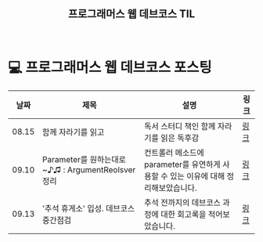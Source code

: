 <h2 align="middle">프로그래머스 웹 데브코스 TIL</h2>

<p align="middle">

<p align="middle">
  <!-- <a href="#">☕ 블로그 링크</a> -->  
</p>
<br/>

# 💻 프로그래머스 웹 데브코스 포스팅

| 날짜  | 제목                                              | 설명                                                         | 링크                                       |
| ----- | ------------------------------------------------- | ------------------------------------------------------------ | ------------------------------------------ |
| 08.15 | 함께 자라기를 읽고                                | 독서 스터디 책인 함께 자라기를 읽은 독후감                   | [링크](https://pingpongdev.tistory.com/9)  |
| 09.10 | Parameter를 원하는대로~♪♫ : ArgumentReolsver 정리 | 컨트롤러 메소드에 parameter를 유연하게 사용할 수 있는 이유에 대해 정리해보았습니다. | [링크](https://pingpongdev.tistory.com/19) |
| 09.13 | '추석 휴게소' 입성. 데브코스 중간점검             | 추석 전까지의 데브코스 과정에 대한 회고록을 적어보았습니다.  | [링크](https://pingpongdev.tistory.com/20) |

